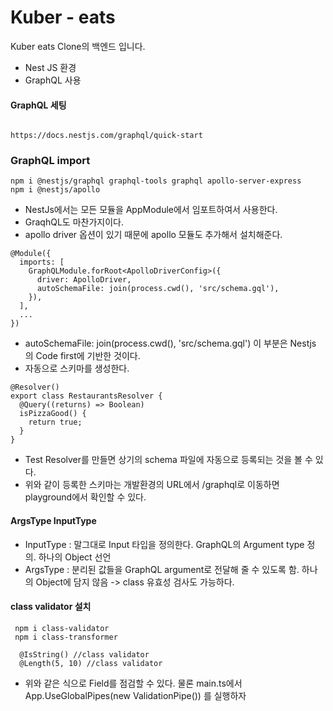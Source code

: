 # Kuber - eats

Kuber eats Clone의 백엔드 입니다.

- Nest JS 환경
- GraphQL 사용

#### GraphQL 세팅

```

https://docs.nestjs.com/graphql/quick-start

```

### GraphQL import

```
npm i @nestjs/graphql graphql-tools graphql apollo-server-express
npm i @nestjs/apollo
```

- NestJs에서는 모든 모듈을 AppModule에서 임포트하여서 사용한다.
- GraqhQL도 마찬가지이다.
- apollo driver 옵션이 있기 때문에 apollo 모듈도 추가해서 설치해준다.

```
@Module({
  imports: [
    GraphQLModule.forRoot<ApolloDriverConfig>({
      driver: ApolloDriver,
      autoSchemaFile: join(process.cwd(), 'src/schema.gql'),
    }),
  ],
  ...
})
```

- autoSchemaFile: join(process.cwd(), 'src/schema.gql') 이 부분은 Nestjs 의 Code first에 기반한 것이다.
- 자동으로 스키마를 생성한다.

```
@Resolver()
export class RestaurantsResolver {
  @Query((returns) => Boolean)
  isPizzaGood() {
    return true;
  }
}
```

- Test Resolver를 만들면 상기의 schema 파일에 자동으로 등록되는 것을 볼 수 있다.
- 위와 같이 등록한 스키마는 개발환경의 URL에서 /graphql로 이동하면 playground에서 확인할 수 있다.

#### ArgsType InputType

- InputType : 말그대로 Input 타입을 정의한다. GraphQL의 Argument type 정의. 하나의 Object 선언
- ArgsType : 분리된 값들을 GraphQL argument로 전달해 줄 수 있도록 함. 하나의 Object에 담지 않음 -> class 유효성 검사도 가능하다.

#### class validator 설치

```
 npm i class-validator
 npm i class-transformer
```

```
  @IsString() //class validator
  @Length(5, 10) //class validator
```

- 위와 같은 식으로 Field를 점검할 수 있다. 물론 main.ts에서 App.UseGlobalPipes(new ValidationPipe()) 를 실행하자
